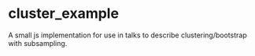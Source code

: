 # cluster_example
A small js implementation for use in talks to describe clustering/bootstrap with subsampling.
